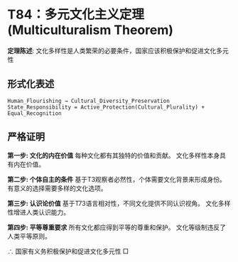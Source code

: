 # T84：多元文化主义定理 (Multiculturalism Theorem)

**定理陈述**: 文化多样性是人类繁荣的必要条件，国家应该积极保护和促进文化多元性

## 形式化表述
```
Human_Flourishing → Cultural_Diversity_Preservation
State_Responsibility = Active_Protection(Cultural_Plurality) + Equal_Recognition
```

## 严格证明

**第一步: 文化的内在价值**
每种文化都有其独特的价值和贡献。
文化多样性本身具有内在价值。

**第二步: 个体自主的条件**
基于T3观察者必然性，个体需要文化背景来形成身份。
有意义的选择需要多样的文化选项。

**第三步: 认识论价值**
基于T73语言相对性，不同文化提供不同认识视角。
文化多样性增进人类认识能力。

**第四步: 平等尊重要求**
所有文化都应得到平等的尊重和保护。
文化等级制违反了人类平等原则。

∴ 国家有义务积极保护和促进文化多元性 □